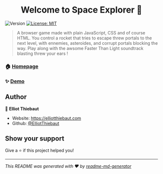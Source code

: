 <h1 align="center">Welcome to Space Explorer 👋</h1>
<p>
  <img alt="Version" src="https://img.shields.io/badge/version-2.0-blue.svg?cacheSeconds=2592000" />
  <a href="#" target="_blank">
    <img alt="License: MIT" src="https://img.shields.io/badge/License-MIT-yellow.svg" />
  </a>
</p>

> A browser game made with plain JavaScript, CSS and of course HTML. 
> You control a rocket that tries to escape threw portals to the next level, with ennemies, asteroides, and corrupt portals blocking the way.
> Play along with the awsome Faster Than Light soundtrack blasting threw your ears !

### 🏠 [Homepage](https://github.com/ElliotThiebaut/space-explorer)

### ✨ [Demo](https://elliot-space-explorer.netlify.app/)

## Author

👤 **Elliot Thiebaut**

* Website: https://elliotthiebaut.com
* Github: [@ElliotThiebaut](https://github.com/ElliotThiebaut)

## Show your support

Give a ⭐️ if this project helped you!

***
_This README was generated with ❤️ by [readme-md-generator](https://github.com/kefranabg/readme-md-generator)_